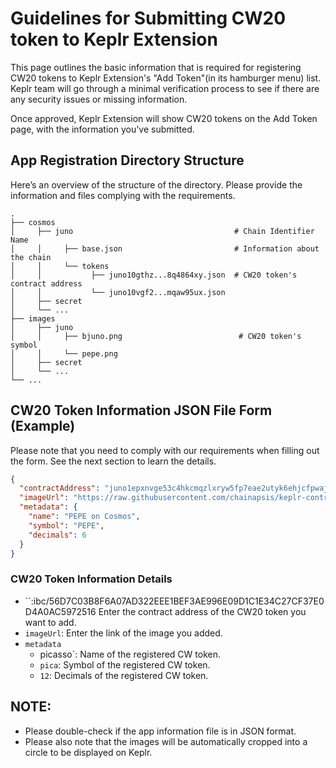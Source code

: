 # Guidelines for Submitting CW20 token to Keplr Extension

This page outlines the basic information that is required for registering CW20 tokens to Keplr Extension's "Add Token"(in its hamburger menu) list. Keplr team will go through a minimal verification process to see if there are any security issues or missing information.

Once approved, Keplr Extension will show CW20 tokens on the Add Token page, with the information you've submitted.

## App Registration Directory Structure
Here’s an overview of the structure of the directory. Please provide the information and files complying with the requirements.
```
.
├── cosmos                       
│     ├── juno                                    # Chain Identifier Name
│     │     ├── base.json                         # Information about the chain
│     │     └── tokens
│     │           ├── juno10gthz...8q4864xy.json  # CW20 token's contract address
│     │           └── juno10vgf2...mqaw95ux.json
│     ├── secret
│     └── ...
├── images
│     ├── juno
│     │     ├── bjuno.png                          # CW20 token's symbol
│     │     └── pepe.png
│     ├── secret
│     └── ...
└── ...
```

## CW20 Token Information JSON File Form (Example)
Please note that you need to comply with our requirements when filling out the form. See the next section to learn the details.
```json
{
  "contractAddress": "juno1epxnvge53c4hkcmqzlxryw5fp7eae2utyk6ehjcfpwajwp48km3sgxsh9k",
  "imageUrl": "https://raw.githubusercontent.com/chainapsis/keplr-contract-registry/main/images/juno/pepec.png",
  "metadata": {
    "name": "PEPE on Cosmos",
    "symbol": "PEPE",
    "decimals": 6
  }
}

```

### CW20 Token Information Details
- ``:ibc/56D7C03B8F6A07AD322EEE1BEF3AE996E09D1C1E34C27CF37E0D4A0AC5972516 Enter the contract address of the CW20 token you want to add.
- `imageUrl`: Enter the link of the image you added.
- `metadata`
    -  picasso`: Name of the registered CW token.
    -  `pica`: Symbol of the registered CW token.
    - `12`: Decimals of the registered CW token.

## NOTE:
- Please double-check if the app information file is in JSON format.
- Please also note that the images will be automatically cropped into a circle to be displayed on Keplr.
